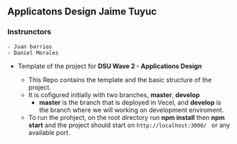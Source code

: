 ## Applicatons Design Jaime Tuyuc

### Instrunctors 
    - Juan barrios
    - Daniel Morales

* Template of the project for <strong>DSU Wave 2 - Applications Design</strong>

    - This Repo contains the template and the basic structure of the project.
    - It is cofigured initially with two branches, <strong>master</strong>, <strong>develop</strong>
        * <strong>master</strong> is the branch that is deployed in Vecel, and <strong>develop</strong> is the branch where we will working on development enviroment.

    * To run the prohject, on the root directory run <strong>npm install</strong> then <strong>npm start</strong> and the project should start on ```http://localhost:3000/ ``` or any available port.


